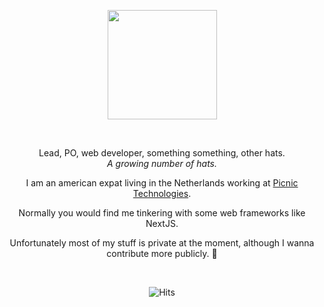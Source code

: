 
<p align="center">
  <a target="_blank" href="https://cyrexag.com" rel="Website">
    <img width="175" height="175" src="https://images.weserv.nl/?url=avatars.githubusercontent.com/u/32310481?v=4&h=300&w=300&fit=cover&mask=circle&maxage=7d">
  </a>
</p>

<br>
<p align="center" long-text>
  Lead, PO, web developer, something something, other hats.</br>
  <i>A growing number of hats.</i>
</p>
<p align="center" long-text>
  I am an american expat living in the Netherlands working at <a target="_blank" href="https://jobs.picnic.app/en/home">Picnic Technologies</a>.
</p>
<p align="center" long-text>
  Normally you would find me tinkering with some web frameworks like NextJS.
</p>
<p align="center" long-text>
  Unfortunately most of my stuff is private at the moment, although I wanna contribute more publicly. 🤞
</p>
<br>
<p align="center" only-github>
  <img alt="Hits" src="https://hits.sh/github.com/andrewgosselin/hits.svg?style=for-the-badge&label=seen%20by&color=005384&logo=github"/>
</p>
